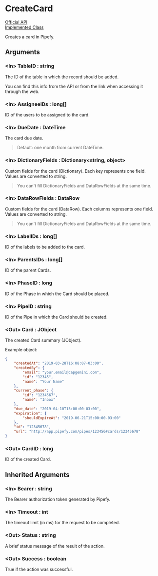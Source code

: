 # CreateCard

[Official API](https://api-docs.pipefy.com/reference/mutations/createCard/)  
[Implemented Class](../Capgemini.Pipefy/Card/CreateCard.cs)

Creates a card in Pipefy.

## Arguments

### &lt;In&gt; TableID : string

The ID of the table in which the record should be added.

You can find this info from the API or from the link when accessing it through the web.

### &lt;In&gt; AssigneeIDs : long[]

ID of the users to be assigned to the card.

### &lt;In&gt; DueDate : DateTime

The card due date.

> Default: one month from current DateTime.

### &lt;In&gt; DictionaryFields : Dictionary<string, object>

Custom fields for the card (Dictionary).
Each key represents one field. Values are converted to string.

> You can't fill DictionaryFields and DataRowFields at the same time.

### &lt;In&gt; DataRowFields : DataRow

Custom fields for the card (DataRow).
Each columns represents one field. Values are converted to string.

> You can't fill DictionaryFields and DataRowFields at the same time.

### &lt;In&gt; LabelIDs : long[]

ID of the labels to be added to the card.

### &lt;In&gt; ParentsIDs : long[]

ID of the parent Cards.

### &lt;In&gt; PhaseID : long

ID of the Phase in which the Card should be placed.

### &lt;In&gt; PipeID : string

ID of the Pipe in which the Card should be created.

### &lt;Out&gt; Card : JObject

The created Card summary (JObject).

Example object:

```json
{
    "createdAt": "2019-03-28T16:08:07-03:00",
    "createdBy": {
        "email": "your.email@capgemini.com",
        "id": "12345",
        "name": "Your Name"
    },
    "current_phase": {
        "id": "1234567",
        "name": "Inbox"
    },
    "due_date": "2019-04-10T15:00:00-03:00",
    "expiration": {
        "shouldExpireAt": "2019-06-21T15:00:00-03:00"
    },
    "id": "12345678",
    "url": "http://app.pipefy.com/pipes/123456#cards/12345678"
}
```

### &lt;Out&gt; CardID : long

ID of the created Card.

## Inherited Arguments

### &lt;In&gt; Bearer : string

The Bearer authorization token generated by Pipefy.

### &lt;In&gt; Timeout : int

The timeout limit (in ms) for the request to be completed.

### &lt;Out&gt; Status : string

A brief status message of the result of the action.

### &lt;Out&gt; Success : boolean

True if the action was successful.